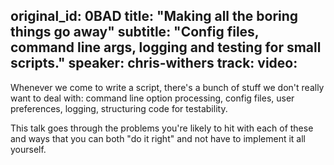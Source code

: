 original_id: 0BAD
title: "Making all the boring things go away"
subtitle: "Config files, command line args, logging and testing for small scripts."
speaker: chris-withers
track: 
video:
---
Whenever we come to write a script, there's a bunch of stuff we don't really want to deal with: command line option processing, config files, user preferences, logging, structuring code for testability.

This talk goes through the problems you're likely to hit with each of these and ways that you can both "do it right" and not have to implement it all yourself.